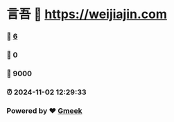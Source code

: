 # 言吾 :link: https://weijiajin.com 
### :page_facing_up: [6](https://weijiajin.com/tag.html) 
### :speech_balloon: 0 
### :hibiscus: 9000 
### :alarm_clock: 2024-11-02 12:29:33 
### Powered by :heart: [Gmeek](https://github.com/Meekdai/Gmeek)
